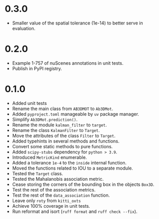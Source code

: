 # 0.3.0

  - Smaller value of the spatial tolerance (1e-14) to better serve in evaluation.


# 0.2.0

  - Example 1-757 of nuScenes annotations in unit tests.
  - Publish in PyPI registry.

# 0.1.0

  - Added unit tests
  - Rename the main class from `AB3DMOT` to `Ab3DMot`.
  - Added `pyproject.toml` manageable by `uv` package manager.
  - Simplify `Ab3DMot.prediction()`.
  - Rename the module `kalman_filter` to `target`.
  - Rename the class `KalmanFilter` to `Target`.
  - Move the attributes of the class `Filter` to `Target`.
  - Added typehints in several methods and functions.
  - Convert some static methods to pure functions.
  - Added `scipy-stubs` dependency for `python > 3.9`.
  - Introduced `MetricKind` enumerable.
  - Added a tolerance `1e-4` to the `inside` internal function.
  - Moved the functions related to IOU to a separate module.
  - Tested the `Target` class.
  - Tested the Mahalanobis association metric.
  - Cease storing the corners of the bounding box in the objects `Box3D`.
  - Test the rest of the association metrics.
  - Test the rest of the `data_association` function.
  - Leave only `roty` from `kitti_oxts`
  - Achieve 100% coverage in unit tests.
  - Run reformat and isort  (`ruff format` and `ruff check --fix`).


